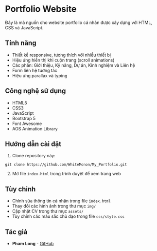 # Portfolio Website

Đây là mã nguồn cho website portfolio cá nhân được xây dựng với HTML, CSS và JavaScript.

## Tính năng

- Thiết kế responsive, tương thích với nhiều thiết bị
- Hiệu ứng hiển thị khi cuộn trang (scroll animations)
- Các phần: Giới thiệu, Kỹ năng, Dự án, Kinh nghiệm và Liên hệ
- Form liên hệ tương tác
- Hiệu ứng parallax và typing

## Công nghệ sử dụng

- HTML5
- CSS3
- JavaScript
- Bootstrap 5
- Font Awesome
- AOS Animation Library

## Hướng dẫn cài đặt

1. Clone repository này:
```
git clone https://github.com/WhiteMonon/My_Portfolio.git
```

2. Mở file `index.html` trong trình duyệt để xem trang web

## Tùy chỉnh

- Chỉnh sửa thông tin cá nhân trong file `index.html`
- Thay đổi các hình ảnh trong thư mục `img/`
- Cập nhật CV trong thư mục `assets/`
- Tùy chỉnh các màu sắc chủ đạo trong file `css/style.css`

## Tác giả

- **Pham Long** - [GitHub](https://github.com/WhiteMonOn)
